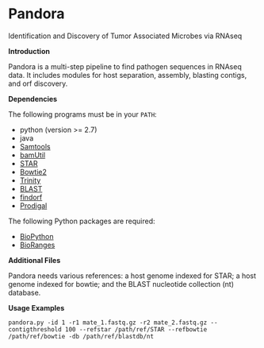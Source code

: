 Pandora
=======

Identification and Discovery of Tumor Associated Microbes via RNAseq

**Introduction**

Pandora is a multi-step pipeline to find pathogen sequences in RNAseq data. 
It includes modules for host separation, assembly, blasting contigs, and orf discovery.

**Dependencies**

The following programs must be in your `PATH`:

- python (version >= 2.7)
- java
- [Samtools](http://www.htslib.org/)
- [bamUtil](https://github.com/statgen/bamUtil)
- [STAR](https://github.com/alexdobin/STAR)
- [Bowtie2](http://bowtie-bio.sourceforge.net/bowtie2/index.shtml)
- [Trinity](https://github.com/trinityrnaseq/trinityrnaseq/wiki)
- [BLAST](http://www.ncbi.nlm.nih.gov/books/NBK279671/)
- [findorf](https://github.com/vsbuffalo/findorf)
- [Prodigal](http://prodigal.ornl.gov/)

The following Python packages are required:

- [BioPython](http://biopython.org/wiki/Main_Page)
- [BioRanges](https://github.com/vsbuffalo/BioRanges)

**Additional Files**

Pandora needs various references: a host genome indexed for STAR; a host genome indexed for bowtie; and the BLAST nucleotide collection (nt) database.

**Usage Examples**

```
pandora.py -id 1 -r1 mate_1.fastq.gz -r2 mate_2.fastq.gz --contigthreshold 100 --refstar /path/ref/STAR --refbowtie /path/ref/bowtie -db /path/ref/blastdb/nt
```
